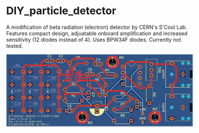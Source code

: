 # DIY_particle_detector

A modification of beta radiation (electron) detector by CERN's S'Cool Lab. Features compact design, adjuatable onboard amplification and increased sensitivity (12 diodes instead of 4). Uses BPW34F diodes. Currently not tested.

![Image loading failed =(](img/pcb_front.png)

